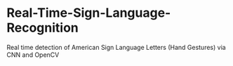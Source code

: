 # Real-Time-Sign-Language-Recognition
Real time detection of American Sign Language Letters (Hand Gestures) via CNN and OpenCV 
